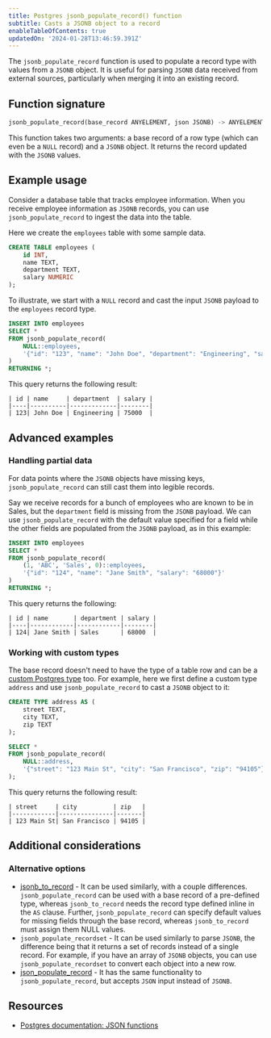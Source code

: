 ```yaml
---
title: Postgres jsonb_populate_record() function
subtitle: Casts a JSONB object to a record
enableTableOfContents: true
updatedOn: '2024-01-28T13:46:59.391Z'
---
```


The `jsonb_populate_record` function is used to populate a record type with values from a `JSONB` object. It is useful for parsing `JSONB` data received from external sources, particularly when merging it into an existing record.

<CTA />

## Function signature

```sql
jsonb_populate_record(base_record ANYELEMENT, json JSONB) -> ANYELEMENT
```

This function takes two arguments: a base record of a row type (which can even be a `NULL` record) and a `JSONB` object. It returns the record updated with the `JSONB` values. 

## Example usage

Consider a database table that tracks employee information. When you receive employee information as `JSONB` records, you can use `jsonb_populate_record` to ingest the data into the table. 

Here we create the `employees` table with some sample data.

```sql
CREATE TABLE employees (
    id INT,
    name TEXT,
    department TEXT,
    salary NUMERIC
);
```

To illustrate, we start with a `NULL` record and cast the input `JSONB` payload to the `employees` record type.

```sql
INSERT INTO employees
SELECT *
FROM jsonb_populate_record(
    NULL::employees, 
    '{"id": "123", "name": "John Doe", "department": "Engineering", "salary": "75000"}'
)
RETURNING *;
```

This query returns the following result:

```text
| id | name     | department  | salary |
|----|----------|-------------|--------|
| 123| John Doe | Engineering | 75000  |
```

## Advanced examples

### Handling partial data

For data points where the `JSONB` objects have missing keys, `jsonb_populate_record` can still cast them into legible records. 

Say we receive records for a bunch of employees who are known to be in Sales, but the `department` field is missing from the `JSONB` payload. We can use `jsonb_populate_record` with the default value specified for a field while the other fields are populated from the `JSONB` payload, as in this example:

```sql
INSERT INTO employees
SELECT *
FROM jsonb_populate_record(
    (1, 'ABC', 'Sales', 0)::employees,
    '{"id": "124", "name": "Jane Smith", "salary": "68000"}'
)
RETURNING *;
```

This query returns the following:

```text
| id | name       | department | salary |
|----|------------|------------|--------|
| 124| Jane Smith | Sales      | 68000  |
```

### Working with custom types

The base record doesn't need to have the type of a table row and can be a [custom Postgres type](https://www.postgresql.org/docs/current/sql-createtype.html) too. For example, here we first define a custom type `address` and use `jsonb_populate_record` to cast a `JSONB` object to it:

```sql
CREATE TYPE address AS (
    street TEXT,
    city TEXT,
    zip TEXT
);

SELECT *
FROM jsonb_populate_record(
    NULL::address,
    '{"street": "123 Main St", "city": "San Francisco", "zip": "94105"}'
);
```

This query returns the following result:

```text
| street     | city          | zip   |
|------------|---------------|-------|
| 123 Main St| San Francisco | 94105 |
```

## Additional considerations

### Alternative options

- [jsonb_to_record](/docs/functions/jsonb_to_record) - It can be used similarly, with a couple differences. `jsonb_populate_record` can be used with a base record of a pre-defined type, whereas `jsonb_to_record` needs the record type defined inline in the `AS` clause. Further, `jsonb_populate_record` can specify default values for missing fields through the base record, whereas `jsonb_to_record` must assign them NULL values.
- `jsonb_populate_recordset` - It can be used similarly to parse `JSONB`, the difference being that it returns a set of records instead of a single record. For example, if you have an array of `JSONB` objects, you can use `jsonb_populate_recordset` to convert each object into a new row. 
- [json_populate_record](/docs/functions/json_populate_record) - It has the same functionality to `jsonb_populate_record`, but accepts `JSON` input instead of `JSONB`. 

## Resources

- [Postgres documentation: JSON functions](https://www.postgresql.org/docs/current/functions-json.html)
